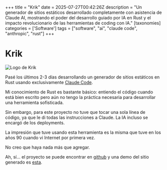 +++
title = "Krik"
date = 2025-07-27T00:42:26Z
description = "Un generador de sitios estáticos desarrollado completamente con asistencia de Claude AI, mostrando el poder del desarrollo guiado por IA en Rust y el impacto revolucionario de las herramientas de coding con IA."
[taxonomies]
categories = ['Software']
tags = ["software", "ai", "claude code", "anthropic", "rust"]
+++

# Krik

![Logo de Krik](../../images/posts/krik.png)

Pasé los últimos 2-3 días desarrollando un generador de sitios estáticos en Rust
usando exclusivamente [Claude Code](https://claude.ai/).

Mi conocimiento de Rust es bastante básico: entiendo el código cuando está bien
escrito pero aún no tengo la práctica necesaria para desarrollar una herramienta
sofisticada.

Sin embargo, para este proyecto no tuve que tocar una sola línea de código, ya
que le di todas las instrucciones a Claude. La IA incluso se encargó de los
deployments.

La impresión que tuve usando esta herramienta es la misma que tuve en los años
90 cuando vi Internet por primera vez.

No creo que haya nada más que agregar.

Ah, sí... el proyecto se puede encontrar en
[github](https://github.com/mcaserta/krik) y una demo del sitio generado es
[esta](https://krik.mirkocaserta.com).

